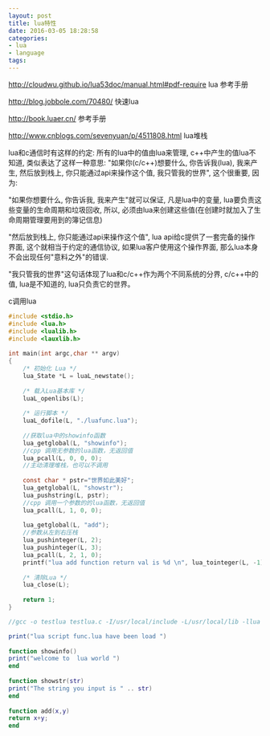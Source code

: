 ```yaml
---
layout: post
title: lua特性
date: 2016-03-05 18:28:58
categories:
- lua
- language
tags:
---
```


http://cloudwu.github.io/lua53doc/manual.html#pdf-require   lua 参考手册

http://blog.jobbole.com/70480/  快速lua

http://book.luaer.cn/  参考手册

http://www.cnblogs.com/sevenyuan/p/4511808.html lua堆栈

lua和c通信时有这样的约定: 所有的lua中的值由lua来管理, c++中产生的值lua不知道, 类似表达了这样一种意思: "如果你(c/c++)想要什么, 你告诉我(lua), 我来产生, 然后放到栈上, 你只能通过api来操作这个值, 我只管我的世界", 这个很重要, 因为:

"如果你想要什么, 你告诉我, 我来产生"就可以保证, 凡是lua中的变量, lua要负责这些变量的生命周期和垃圾回收, 所以, 必须由lua来创建这些值(在创建时就加入了生命周期管理要用到的簿记信息)

"然后放到栈上, 你只能通过api来操作这个值", lua api给c提供了一套完备的操作界面, 这个就相当于约定的通信协议, 如果lua客户使用这个操作界面, 那么lua本身不会出现任何"意料之外"的错误.

"我只管我的世界"这句话体现了lua和c/c++作为两个不同系统的分界, c/c++中的值, lua是不知道的, lua只负责它的世界。

c调用lua

```c
#include <stdio.h>  
#include <lua.h>  
#include <lualib.h>  
#include <lauxlib.h> 
  
int main(int argc,char ** argv)  
{  
    /* 初始化 Lua */    
    lua_State *L = luaL_newstate();    
  
    /* 载入Lua基本库 */    
    luaL_openlibs(L);     
  
    /* 运行脚本 */    
    luaL_dofile(L, "./luafunc.lua");
  
    //获取lua中的showinfo函数  
    lua_getglobal(L, "showinfo");  
    //cpp 调用无参数的lua函数，无返回值  
    lua_pcall(L, 0, 0, 0);  
    //主动清理堆栈，也可以不调用
      
    const char * pstr="世界如此美好";  
    lua_getglobal(L, "showstr");  
    lua_pushstring(L, pstr);  
    //cpp 调用一个参数的的lua函数，无返回值  
    lua_pcall(L, 1, 0, 0);
  
    lua_getglobal(L, "add");  
    //参数从左到右压栈  
    lua_pushinteger(L, 2);  
    lua_pushinteger(L, 3);  
    lua_pcall(L, 2, 1, 0);  
    printf("lua add function return val is %d \n", lua_tointeger(L, -1));  
  
    /* 清除Lua */    
    lua_close(L);     
  
    return 1;  
}

//gcc -o testlua testlua.c -I/usr/local/include -L/usr/local/lib -llua -ldl -lm
```

```lua
print("lua script func.lua have been load ")  
  
function showinfo()  
print("welcome to  lua world ")  
end  
  
function showstr(str)  
print("The string you input is " .. str)  
end  
  
function add(x,y)  
return x+y;  
end
```